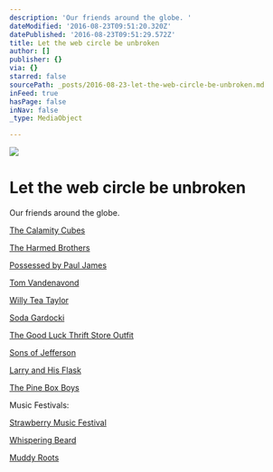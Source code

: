 ```yaml
---
description: 'Our friends around the globe. '
dateModified: '2016-08-23T09:51:20.320Z'
datePublished: '2016-08-23T09:51:29.572Z'
title: Let the web circle be unbroken
author: []
publisher: {}
via: {}
starred: false
sourcePath: _posts/2016-08-23-let-the-web-circle-be-unbroken.md
inFeed: true
hasPage: false
inNav: false
_type: MediaObject

---
```

![](https://the-grid-user-content.s3-us-west-2.amazonaws.com/a4498c10-6842-41e4-9e4d-5afe845b98b3.jpg)

# Let the web circle be unbroken

Our friends around the globe. 

[The Calamity Cubes][0]

[The Harmed Brothers][1]

[Possessed by Paul James][2]

[Tom Vandenavond][3]

[Willy Tea Taylor][4]

[Soda Gardocki][5]

[The Good Luck Thrift Store Outfit][6]

[Sons of Jefferson][7]

[Larry and His Flask][8]

[The Pine Box Boys][9]

Music Festivals:

[Strawberry Music Festival][10]

[Whispering Beard][11]

[Muddy Roots][12]

[0]: https://www.reverbnation.com/thecalamitycubes
[1]: www.theharmedbrothers.com
[2]: www.ppjrecord.com
[3]: www.tomvandenavond.com
[4]: willyteataylor.com
[5]: https://www.reverbnation.com/sodagardocki
[6]: www.thegoodluckthriftstoreoutfit.com
[7]: https://www.facebook.com/Sons-of-Jefferson-118029741560655/
[8]: www.larryandhisflask.com
[9]: www.pineboxboys.com
[10]: strawberrymusic.com
[11]: www.whisperingbeard.com
[12]: muddyrootsrecords.com
